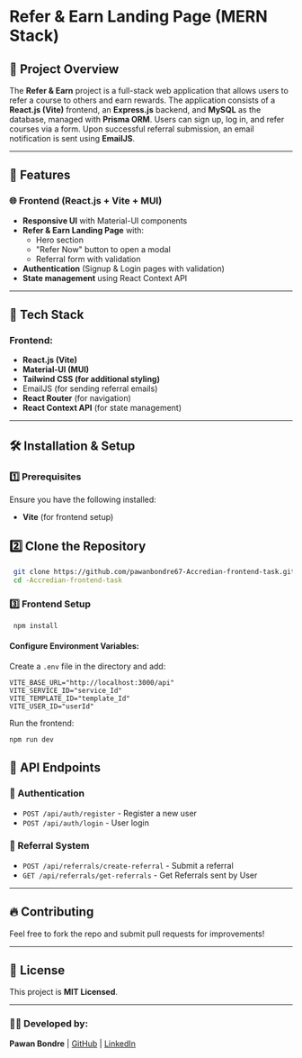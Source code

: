 # Refer & Earn Landing Page (MERN Stack)

## 📌 Project Overview

The **Refer & Earn** project is a full-stack web application that allows users to refer a course to others and earn rewards. The application consists of a **React.js (Vite)** frontend, an **Express.js** backend, and **MySQL** as the database, managed with **Prisma ORM**. Users can sign up, log in, and refer courses via a form. Upon successful referral submission, an email notification is sent using **EmailJS**.

---
## 🚀 Features

### 🌐 Frontend (React.js + Vite + MUI)

- **Responsive UI** with Material-UI components
- **Refer & Earn Landing Page** with:
  - Hero section
  - "Refer Now" button to open a modal
  - Referral form with validation
- **Authentication** (Signup & Login pages with validation)
- **State management** using React Context API
  
--- 

## 📂 Tech Stack

### Frontend:

- **React.js (Vite)**
- **Material-UI (MUI)**
- **Tailwind CSS (for additional styling)**
- EmailJS (for sending referral emails)
- **React Router** (for navigation)
- **React Context API** (for state management)

---

## 🛠 Installation & Setup

### 1️⃣ Prerequisites

Ensure you have the following installed:

- **Vite** (for frontend setup)

 ## 2️⃣ Clone the Repository

```sh
 git clone https://github.com/pawanbondre67-Accredian-frontend-task.git
 cd -Accredian-frontend-task
```


### 3️⃣  Frontend Setup

```sh
 npm install
```
#### Configure Environment Variables:

Create a `.env` file in the  directory and add:

```env
VITE_BASE_URL="http://localhost:3000/api"
VITE_SERVICE_ID="service_Id"
VITE_TEMPLATE_ID="template_Id"
VITE_USER_ID="userId"
```

Run the frontend:

```sh
npm run dev
```

## 📌 API Endpoints

### 🔑 Authentication

- `POST /api/auth/register` - Register a new user
- `POST /api/auth/login` - User login

### 📩 Referral System

- `POST /api/referrals/create-referral` - Submit a referral
- `GET /api/referrals/get-referrals` - Get Referrals sent by User

---

## 🔥 Contributing

Feel free to fork the repo and submit pull requests for improvements!

---

## 📜 License

This project is **MIT Licensed**.

---

### 👨‍💻 Developed by:

**Pawan Bondre** | [GitHub](https://github.com/pawanbondre67) | [LinkedIn](https://linkedin.com/in/pawan-bondre-62621243)


